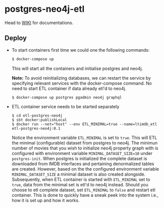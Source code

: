 # postgres-neo4j-etl

Head to [WIKI](https://github.com/iamsmkr/postgres-neo4j-etl/wiki) for documentations.

## Deploy
- To start containers first time we could one the following commands:
  ```sh
  $ docker-compose up
  ```
  This will start all the containers and initialise postgres and neo4j.
  
  **Note:** To avoid reinitializing databases, we can restart the service by specifying relevant services with the docker-compose command. No need to start ETL container if data already etl'd to neo4j.
  ```
  $ docker-compose up postgres pgadmin neo4j graphql 
  ```

- ETL container service needs to be started separately
  ```
  $ cd etl-postgres-neo4j
  $ sbt docker:publishLocal
  $ docker run --net="host" --env ETL_MINIMAL=true --name=ltimdb_etl etl-postgres-neo4j:0.1
  ```
  Notice the environment variable `ETL_MINIMAL` is set to `true`. This will ETL the minimal (configurable) dataset from postgres to neo4j. The minimun number of movies that you wish to initialize neo4j property graph with is configured with environment variable `MINIMAL_DATASET_SIZE=10` under `postgres-init`. When postgres is initialized the complete dataset is downloaded from IMDB interfaces and pertaining denormalized tables are created. However, based on the the configured environment variable `MINIMAL_DATASET_SIZE` a minimal dataset is also created alongside. Subsequently, when ETL container is started with `ETL_MINIMAL` set to `true`, data from the minimal set is etl'd to neo4j instead. Should you choose to etl complete dataset, set `ETL_MINIMAL` to `false` and restart etl container. This is done to quickly have a sneak peek into the system i.e., how it is set up and how it works. 
